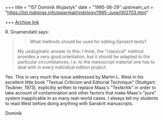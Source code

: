 +++
title = "157 Dominik Wujastyk"
date = "1995-06-29"
upstream_url = "https://list.indology.info/pipermail/indology/1995-June/002703.html"

+++
[Archive link](https://list.indology.info/pipermail/indology/1995-June/002703.html)

R. Gruenendahl says:
> 
> > What methods should be used for editing Sanskrit texts? 
> 
> My undogmatic answer to this: I think, the "classical" method provides 
> a very good orientation, but it should be adapted to the particular 
> circumstances, i.e. to the manuscript material one has to deal with 
> in every individual edition project.

Yes.  This is very much the issue addressed by Martin L. West in his
excellent little book "Textual Criticism and Editorial Technique"
(Stuttgart: Teubner, 1973), explicitly written to replace Maas's
"Textkritik" in order to take account of contamination and other
factors that make Maas's "pure" system inapplicable in so many
real-world cases.  I always tell my students to read West before doing
anything with Sanskrit manuscripts.

Dominik





